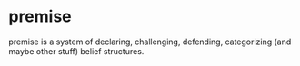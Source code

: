 premise
=======

premise is a system of declaring, challenging, defending, categorizing (and maybe other stuff) belief structures.